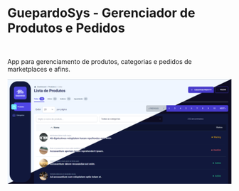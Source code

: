 <h1>GuepardoSys - Gerenciador de Produtos e Pedidos</h1>
<br />
<p>App para gerenciamento de produtos, categorias e pedidos de marketplaces e afins.</p>

<img src="https://github.com/dougkusanagi/guepardosys-hub/blob/master/docs/screenshot-themes.png?raw=true" />
